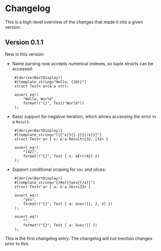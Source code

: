Changelog
=========
This is a high-level overview of the changes that made it into a given version.

Version 0.1.1
-------------
New in this version:

 * Name parsing now accepts numerical indexes, so tuple structs can be accessed:

        #[derive(BartDisplay)]
        #[template_string="Hello, {{0}}"]
        struct Test<'a>(&'a str);

        assert_eq!(
            "Hello, World",
            format!("{}", Test("World"))
        );

 * Basic support for negative iteration, which allows accessing the error in a `Result`:

        #[derive(BartDisplay)]
        #[template_string="[{{^x}}{{.}}{{/x}}]"]
        struct Test<'a> { x: &'a Result<i32, i32> }

        assert_eq!(
            "[42]",
            format!("{}", Test { x: &Err(42) })
        );

 * Support conditional scoping for `Vec` and slices:

        #[derive(BartDisplay)]
        #[template_string="{{#a?}}yes{{/a}}"]
        struct Test<'a> { a: &'a Vec<i32> }

        assert_eq!(
            "yes",
            format!("{}", Test { a: &vec![1, 2, 3] })
        );

        assert_eq!(
            "",
            format!("{}", Test { a: &vec![] })
        );

This is the first changelog entry. The changelog will not mention changes prior to this.
